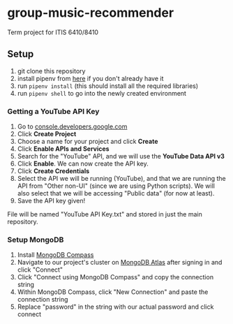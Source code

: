 # group-music-recommender
Term project for ITIS 6410/8410

## Setup  
1. git clone this repository  
2. install pipenv from [here](https://pipenv.pypa.io/en/latest/) if you don't already have it  
3. run `pipenv install` (this should install all the required libraries)  
4. run `pipenv shell` to go into the newly created environment  
  
### Getting a YouTube API Key 
1. Go to [console.developers.google.com](https://console.cloud.google.com/projectselector2/apis/dashboard?pli=1&supportedpurview=project)  
2. Click **Create Project**
3. Choose a name for your project and click **Create**
4. Click **Enable APIs and Services**
5. Search for the "YouTube" API, and we will use the **YouTube Data API v3**
6. Click **Enable**. We can now create the API key.
7. Click **Create Credentials**
8. Select the API we will be running (YouTube), and that we are running the API from "Other non-UI" (since we are using Python scripts). We will also select that we will be accessing "Public data" (for now at least).
9. Save the API key given!

File will be named "YouTube API Key.txt" and stored in just the main repository.
  
### Setup MongoDB  
1. Install [MongoDB Compass](https://www.mongodb.com/products/compass)  
2. Navigate to our project's cluster on [MongoDB Atlas](https://www.mongodb.com/cloud/atlas/lp/try2?utm_source=bing&utm_campaign=bs_americas_united_states_search_brand_atlas_desktop&utm_term=mongodb%20atlas&utm_medium=cpc_paid_search&utm_ad=e&utm_ad_campaign_id=355813668&msclkid=265f839c6b3716819913e3fe4281332f) after signing in and click "Connect"
3. Click "Connect using MongoDB Compass" and copy the connection string
4. Within MongoDB Compass, click "New Connection" and paste the connection string
5. Replace "password" in the string with our actual password and click connect

